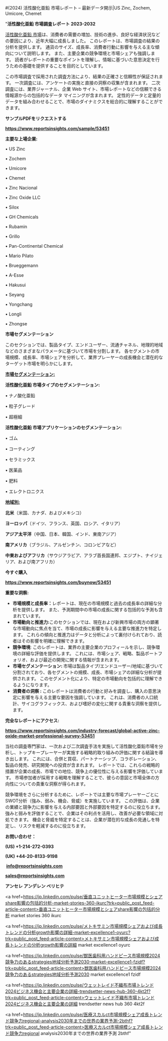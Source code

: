 #(2024) 活性酸化亜鉛 市場レポート – 最新データ開示|US Zinc, Zochem, Umicore, Chemet

"<strong>活性酸化亜鉛 市場調査レポート 2023-2032</strong>

<a href=https://www.reportsinsights.com/sample/53451>活性酸化亜鉛 市場</a>は、消費者の需要の増加、技術の進歩、良好な経済状況などの要因により、近年大幅に成長しました。 このレポートは、市場調査の結果の分析を提供します。 通貨のサイズ、成長率、消費者行動に影響を与える主な傾向について説明します。 また、主要企業の競争環境と市場シェアも強調します。 読者がレポートの重要なポイントを理解し、情報に基づいた意思決定を行うための基礎を提供することを目的としています。

この市場調査で採用された調査方法により、結果の正確さと信頼性が保証されます。 一次調査には、アンケートの実施と直接の洞察の収集が含まれます。 二次調査には、業界ジャーナル、企業 Web サイト、市場レポートなどの信頼できる情報源からの包括的なデータ マイニングが含まれます。 定性的データと定量的データを組み合わせることで、市場のダイナミクスを総合的に理解することができます。

<strong><b>サンプルPDFをリクエストする</b></strong>

<a href=https://www.reportsinsights.com/sample/53451><strong><u>https://www.reportsinsights.com/sample/53451</u></strong></a>

<strong>主要な上場企業:</strong>

• US Zinc

• Zochem

• Umicore

• Chemet

• Zinc Nacional

• Zinc Oxide LLC

• Silox

• GH Chemicals

• Rubamin

• Grillo

• Pan-Continental Chemical

• Mario Pilato

• Brueggemann

• A-Esse

• Hakusui

• Seyang

• Yongchang

• Longli

• Zhongse

<strong>市場セグメンテーション</strong>

このセクションでは、製品タイプ、エンドユーザー、流通チャネル、地理的地域などのさまざまなパラメータに基づいて市場を分割します。 各セグメントの市場規模、成長率、市場シェアを分析して、業界プレーヤーの成長機会と潜在的なターゲット市場を明らかにします。

<strong><u>市場セグメンテーション</u></strong><strong><u>:</u></strong>

<strong>活性酸化亜鉛 市場タイプのセグメンテーション:</strong>

• ナノ酸化亜鉛

• 粒子グレード

• 超極細

<strong>活性酸化亜鉛 市場アプリケーションのセグメンテーション:</strong>

• ゴム

• コーティング

• セラミックス

• 医薬品

• 肥料

• エレクトロニクス

<strong><u>地域別</u></strong><strong><u>:</u></strong>

<strong>北米</strong>（米国、カナダ、およびメキシコ）

<strong>ヨーロッパ</strong>（ドイツ、フランス、英国、ロシア、イタリア）

<strong>アジア太平洋</strong>（中国、日本、韓国、インド、東南アジア）

<strong>南アメリカ</strong>（ブラジル、アルゼンチン、コロンビアなど）

<strong>中東およびアフリカ</strong>（サウジアラビア、アラブ首長国連邦、エジプト、ナイジェリア、および南アフリカ）

<strong>今すぐ購入</strong>

<a href=https://www.reportsinsights.com/buynow/53451><strong><u>https://www.reportsinsights.com/buynow/53451</u></strong></a>

<strong>重要な洞察:</strong>
<ul>
  <li><strong>市場規模と成長率：</strong>レポートは、現在の市場規模と過去の成長率の詳細な分析を提供します。 また、予測期間中の市場の成長に関する包括的な予測も含まれています。</li>
  <li><strong>市場動向と推進力:</strong>このセクションでは、現在および新興市場の両方の顕著な市場動向に焦点を当て、市場の成長に影響を与える主要な推進力を特定します。 これらの傾向と推進力はデータと分析によって裏付けられており、読者はその影響を明確に理解できます。</li>
  <li><strong>競争環境</strong>: このレポートは、業界の主要企業のプロフィールを示し、競争環境の詳細な評価を提供します。 これには、市場シェア、戦略、製品ポートフォリオ、および最近の開発に関する情報が含まれます。</li>
  <li><strong>市場セグメンテーション: </strong>市場は製品タイプ/エンドユーザー/地域に基づいて分割されており、各セグメントの規模、成長、市場シェアの詳細な分析が提供されます。 このセグメント化により、特定の市場動向を包括的に理解できるようになります。</li>
  <li><strong>消費者の洞察 : </strong>このレポートは消費者の行動と好みを調査し、購入の意思決定に影響を与える主要な要因を強調しています。 これは、消費者の人口統計、サイコグラフィックス、および嗜好の変化に関する貴重な洞察を提供します。</li>
</ul>
<strong>完全なレポートにアクセス:</strong>

<a href=https://www.reportsinsights.com/industry-forecast/global-active-zinc-oxide-market-professional-survey-53451><strong><u><b>https://www.reportsinsights.com/industry-forecast/global-active-zinc-oxide-market-professional-survey-53451</b></u></strong></a>

当社の調査専門家は、一次および二次調査手法を実施して活性酸化亜鉛市場を分析し、トップキープレーヤーが実施する戦略的取り組みの評価に関する結論を導き出します。 これには、合併と買収、パートナーシップ、コラボレーション、製品の発売、研究開発への投資が含まれます。 レポートでは、これらの戦略的措置が企業の成長、市場での地位、競争上の優位性に与える影響を評価しています。 市場参加者が採用する戦略を理解することで、彼らの意図と市場全体の方向性についての貴重な洞察が得られます。

競争環境をさらに分析するために、レポートでは主要な市場プレーヤーごとにSWOT分析（強み、弱み、機会、脅威）を実施しています。 この評価は、企業の業績と競争力に影響を与える内部要因と外部要因を特定するのに役立ちます。 強みと弱みを評価することで、企業はその利点を活用し、改善が必要な領域に対処できます。 機会と脅威を特定することは、企業が潜在的な成長の見通しを特定し、リスクを軽減するのに役立ちます。

<strong>お問い合わせ：</strong>

<strong>(US) +1-214-272-0393</strong>

<strong>(UK) +44-20-8133-9198</strong>

<strong> </strong><a href=info@reportsinsights.com><strong><u>info@reportsinsights.com</u></strong></a>

<a href=sales@reportsinsights.com><strong><u>sales@reportsinsights.com</u></strong></a>

<strong>アンセレ アンデレン ベリヒテ</strong>

<a href=https://jp.linkedin.com/pulse/垂直ユニットヒーター市場規模とシェアshare影響の包括的分析-market-stories-360-ikurc?trk=public_post_feed-article-content>垂直ユニットヒーター市場規模とシェアshare影響の包括的分析 market stories 360 ikurc</a>

<a href=https://jp.linkedin.com/pulse/メトキサミン市場規模シェアおよび成長トレンドの分析growth影響の詳細-market-excellence1-oyurc?trk=public_post_feed-article-content>メトキサミン市場規模シェアおよび成長トレンドの分析growth影響の詳細 market excellence1 oyurc</a>

<a href=https://jp.linkedin.com/pulse/獣医歯科用ハンドピース市場規模2024競争力のあるstrategies地域分析予測2030-market-excellence1-fzidf?trk=public_post_feed-article-content>獣医歯科用ハンドピース市場規模2024競争力のあるstrategies地域分析予測2030 market excellence1 fzidf</a>

<a href=https://jp.linkedin.com/pulse/ウェットレイド不織布市場トレンド2024ビジネス機会と主要企業の詳細-trendsetter-news-hub-360-4kt2f?trk=public_post_feed-article-content>ウェットレイド不織布市場トレンド2024ビジネス機会と主要企業の詳細 trendsetter news hub 360 4kt2f</a>

<a href=https://jp.linkedin.com/pulse/医療スカルct市場規模シェア成長トレンド競争力regional-analysis2030年までの世界の業界予測-2bthf?trk=public_post_feed-article-content>医療スカルct市場規模シェア成長トレンド競争力regional analysis2030年までの世界の業界予測 2bthf</a>"
